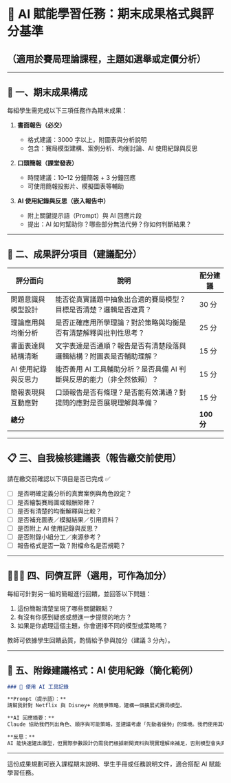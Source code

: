 # 📘 AI 賦能學習任務：期末成果格式與評分基準  
## （適用於賽局理論課程，主題如選舉或定價分析）

---

## 🎯 一、期末成果構成

每組學生需完成以下三項任務作為期末成果：

1. **書面報告（必交）**
   - 格式建議：3000 字以上，附圖表與分析說明
   - 包含：賽局模型建構、案例分析、均衡討論、AI 使用紀錄與反思

2. **口頭簡報（課堂發表）**
   - 時間建議：10–12 分鐘簡報 + 3 分鐘回應
   - 可使用簡報投影片、模擬圖表等輔助

3. **AI 使用紀錄與反思（嵌入報告中）**
   - 附上關鍵提示語（Prompt）與 AI 回應片段
   - 提出：AI 如何幫助你？哪些部分無法代勞？你如何判斷結果？

---

## 📂 二、成果評分項目（建議配分）

| 評分面向             | 說明                                                                 | 配分建議 |
|----------------------|----------------------------------------------------------------------|----------|
| 問題意識與模型設計   | 能否從真實議題中抽象出合適的賽局模型？目標是否清楚？邏輯是否連貫？       | 30 分     |
| 理論應用與均衡分析   | 是否正確應用所學理論？對於策略與均衡是否有清楚解釋與批判性思考？          | 25 分     |
| 書面表達與結構清晰   | 文字表達是否通順？報告是否有清楚段落與邏輯結構？附圖表是否輔助理解？       | 15 分     |
| AI 使用紀錄與反思力 | 能否善用 AI 工具輔助分析？是否具備 AI 判斷與反思的能力（非全然依賴）？    | 15 分     |
| 簡報表現與互動應對   | 口頭報告是否有條理？是否能有效溝通？對提問的應對是否展現理解與準備？       | 15 分     |
| **總分**             |                                                                      | **100 分** |

---

## 📋 三、自我檢核建議表（報告繳交前使用）

請在繳交前確認以下項目是否已完成 ✅

- [ ] 是否明確定義分析的真實案例與角色設定？
- [ ] 是否繪製賽局圖或報酬矩陣？
- [ ] 是否有清楚的均衡解釋與比較？
- [ ] 是否補充圖表／模擬結果／引用資料？
- [ ] 是否附上 AI 使用記錄與反思？
- [ ] 是否附錄小組分工／來源參考？
- [ ] 報告格式是否一致？附檔命名是否規範？

---

## 🧑‍🤝‍🧑 四、同儕互評（選用，可作為加分）

每組可針對另一組的簡報進行回饋，並回答以下問題：

1. 這份簡報清楚呈現了哪些關鍵觀點？
2. 有沒有你感到疑惑或想進一步提問的地方？
3. 如果是你處理這個主題，你會選擇不同的模型或策略嗎？

教師可依據學生回饋品質，酌情給予參與加分（建議 3 分內）。

---

## 📝 五、附錄建議格式：AI 使用紀錄（簡化範例）

```markdown
### 📌 使用 AI 工具記錄

**Prompt（提示語）：**  
請幫我針對 Netflix 與 Disney+ 的競爭策略，建構一個擴展式賽局模型。

**AI 回應摘要：**  
Claude 協助我們列出角色、順序與可能策略，並建議考慮「先動者優勢」的情境。我們使用其中的建議圖形化後再自行調整報酬數值。

**反思：**  
AI 能快速建出雛型，但實際參數設計仍需我們根據新聞資料與現實理解來補足，否則模型會失真。
```

---

這份成果規劃可嵌入課程期末說明、學生手冊或任務說明文件，適合搭配 AI 賦能學習任務。
